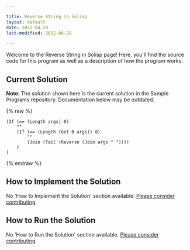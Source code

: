 ```yaml
---

title: Reverse String in Solisp
layout: default
date: 2022-04-28
last-modified: 2022-04-29

---
```


Welcome to the Reverse String in Solisp page! Here, you'll find the source code for this program as well as a description of how the program works.

## Current Solution

**Note**: The solution shown here is the current solution in the Sample Programs repository. Documentation below may be outdated.

{% raw %}

```Solisp
(If (== (Length args) 0)
	""
	(If (== (Length (Get 0 args)) 0)
		""
		(Join (Tail (Reverse (Join args " "))))
	)
)
```

{% endraw %}

## How to Implement the Solution

No 'How to Implement the Solution' section available. [Please consider contributing](https://github.com/TheRenegadeCoder/sample-programs-website).

## How to Run the Solution

No 'How to Run the Solution' section available. [Please consider contributing](https://github.com/TheRenegadeCoder/sample-programs-website).